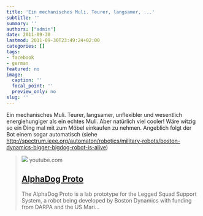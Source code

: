 ```yaml
---
title: 'Ein mechanisches Muli. Teurer, langsamer, ...'
subtitle: ''
summary: ''
authors: ["admin"]
date: 2011-09-30
lastmod: 2011-09-30T23:49:24+02:00
categories: []
tags:
- facebook
- german
featured: no
image:
  caption: ''
  focal_point: ''
  preview_only: no
slug: ''
---
```

Ein mechanisches Muli. Teurer, langsamer, unflexibler und wesentlich energiehungiger als ein echtes Muli. Aber natürlich viel cooler! Wäre witzig so ein Ding mal mit zum Möbel einkaufen zu nehmen. Angeblich folgt der Bot einem sogar automatisch (siehe http://spectrum.ieee.org/automaton/robotics/military-robots/boston-dynamics-bigger-bigdog-robot-is-alive)
> [![](https://i.ytimg.com/vi/SSbZrQp-HOk/maxresdefault.jpg)](http://www.youtube.com/watch?v=SSbZrQp-HOk)
> youtube.com
> ## [AlphaDog Proto](http://www.youtube.com/watch?v=SSbZrQp-HOk)
>
>The AlphaDog Proto is a lab prototype for the Legged Squad Support System, a robot being developed by Boston Dynamics with funding from DARPA and the US Mari...


